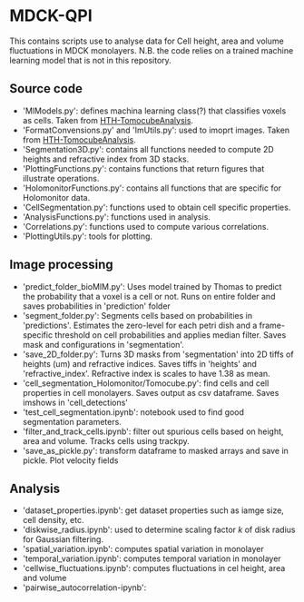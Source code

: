 # MDCK-QPI

This contains scripts use to analyse data for Cell height, area and volume fluctuations in MDCK monolayers.
N.B. the code relies on a trained machine learning model that is not in this repository.

## Source code
- 'MlModels.py': defines machina learning class(?) that classifies voxels as cells. Taken from [HTH-TomocubeAnalysis](https://github.uio.no/Hybrid-Technology-Hub/HTH-TomocubeAnalysis).
- 'FormatConvensions.py' and 'ImUtils.py': used to imoprt images. Taken from [HTH-TomocubeAnalysis](https://github.uio.no/Hybrid-Technology-Hub/HTH-TomocubeAnalysis).
- 'Segmentation3D.py': contains all functions needed to compute 2D heights and refractive index from 3D stacks.
- 'PlottingFunctions.py': contains functions that return figures that illustrate operations.
- 'HolomonitorFunctions.py': contains all functions that are specific for Holomonitor data.
- 'CellSegmentation.py': functions used to obtain cell specific properties.
- 'AnalysisFunctions.py': functions used in analysis.
- 'Correlations.py': functions used to compute various correlations.
- 'PlottingUtils.py': tools for plotting.

## Image processing
- 'predict_folder_bioMlM.py': Uses model trained by Thomas to predict the probability that a voxel is a cell or not. Runs on entire folder and saves probabilities in 'prediction' folder
- 'segment_folder.py': Segments cells based on probabilities in 'predictions'. Estimates the zero-level for each petri dish and a frame-specific threshold on cell probabilities and applies median filter. Saves mask and configurations in 'segmentation'.
- 'save_2D_folder.py': Turns 3D masks from 'segmentation' into 2D tiffs of heights (um) and refractive indices. Saves tiffs in 'heights' and 'refractive_index'. Refractive index is scales to have 1.38 as mean.
- 'cell_segmentation_Holomonitor/Tomocube.py': find cells and cell properties in cell monolayers. Saves output as csv dataframe. Saves imshows in 'cell_detections'
- 'test_cell_segmentation.ipynb': notebook used to find good segmentation parameters.
- 'filter_and_track_cells.ipynb': filter out spurious cells based on height, area and volume. Tracks cells using trackpy.
- 'save_as_pickle.py': transform dataframe to masked arrays and save in pickle. Plot velocity fields 

## Analysis
- 'dataset_properties.ipynb': get dataset properties such as iamge size, cell density, etc.
- 'diskwise_radius.ipynb': used to determine scaling factor $k$ of disk radius for Gaussian filtering.
- 'spatial_variation.ipynb': computes spatial variation in monolayer
- 'temporal_variation.ipynb': computes temporal variation in monolayer
- 'cellwise_fluctuations.ipynb': computes fluctuations in cel height, area and volume
- 'pairwise_autocorrelation-ipynb': 

